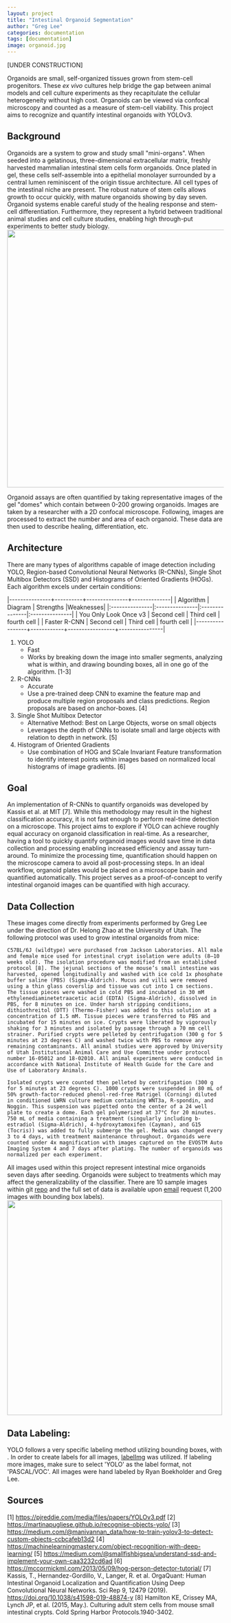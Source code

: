 ```yaml
---
layout: project
title: "Intestinal Organoid Segmentation"
author: "Greg Lee"
categories: documentation
tags: [documentation]
image: organoid.jpg
---
```

[UNDER CONSTRUCTION]







Organoids are small, self-organized tissues grown from stem-cell progenitors. These *ex vivo* cultures help bridge the gap between animal models and cell culture experiments as they recapitulate the cellular heterogeneity without high cost. Organoids can be viewed via confocal microscopy and counted as a measure of stem-cell viability. This project aims to recognize and quantify intestinal organoids with YOLOv3. 

## Background
Organoids are a system to grow and study small "mini-organs". When seeded into a gelatinous, three-dimensional extracellular matrix, freshly harvested mammalian intestinal stem cells form organoids. Once plated in gel, these cells self-assemble into a epithelial monolayer surrounded by a central lumen reminiscent of the origin tissue architecture. All cell types of the intestinal niche are present. The robust nature of stem cells allows growth to occur quickly, with mature organoids showing by day seven. Organoid systems enable careful study of the healing response and stem-cell differentiation. Furthermore, they represent a hybrid between traditional animal studies and cell culture studies, enabling high through-put experiments to better study biology.
<img src="{{ site.github.url }}/assets/img/organoid_imgs/organoids_growth.png" width="600">

Organoid assays are often quantified by taking representative images of the gel "domes" which contain between 0-200 growing organoids. Images are taken by a researcher with a 2D confocal microscope. Following, images are processed to extract the number and area of each organoid. These data are then used to describe healing, differentiation, etc.

## Architecture

There are many types of algorithms capable of image detection including YOLO, Region-based Convolutional Neural Networks (R-CNNs), Single Shot Multibox Detectors (SSD) and Histograms of Oriented Gradients (HOGs). Each algorithm excels under certain conditions:

|---------------+----------+---------------+--------------|
| Algorithm | Diagram | Strengths |Weaknesses|
|:---------------|:---------------|:---------------|:---------------|
| You Only Look Once v3 | Second cell | Third cell      | fourth cell    |
| Faster R-CNN | Second cell | Third cell      | fourth cell    |
|-----------------+------------+-----------------+----------------|

1. YOLO
    - Fast
    - Works by breaking down the image into smaller segments, analyzing what is within, and drawing bounding boxes, all in one go of the algorithm. [1-3]
2. R-CNNs
    - Accurate
    - Use a pre-trained deep CNN to examine the feature map and produce multiple region proposals and class predictions. Region proposals are based on anchor-boxes. [4]
3. Single Shot Multibox Detector
    - Alternative Method: Best on Large Objects, worse on small objects
    - Leverages the depth of CNNs to isolate small and large objects with relation to depth in network. [5]
4. Histogram of Oriented Gradients
    - Use combination of HOG and SCale Invariant Feature transformation to identify interest points within images based on normalized local histograms of image gradients. [6]

## Goal
An implementation of R-CNNs to quantify organoids was developed by Kassis et al. at MIT [7]. While this methodology may result in the highest classification accuracy, it is not fast enough to perform real-time detection on a microscope. This project aims to explore if YOLO can achieve roughly equal accuracy on organoid classification in real-time. As a researcher, having a tool to quickly quantify organoid images would save time in data collection and processing enabling increased efficiency and assay turn-around. To minimize the processing time, quantification should happen on the microscope camera to avoid all post-processing steps. In an ideal workflow, organoid plates would be placed on a microscope basin and quantified automatically. This project serves as a proof-of-concept to verify intestinal organoid images can be quantified with high accuracy.

## Data Collection
These images come directly from experiments performed by Greg Lee under the direction of Dr. Helong Zhao at the University of Utah. The following protocol was used to grow intestinal organoids from mice:

    C57BL/6J (wildtype) were purchased from Jackson Laboratories. All male and female mice used for intestinal crypt isolation were adults (8–10 weeks old). The isolation procedure was modified from an established protocol [8]. The jejunal sections of the mouse’s small intestine was harvested, opened longitudinally and washed with ice cold 1x phosphate buffer saline (PBS) (Sigma-Aldrich). Mucus and villi were removed using a thin glass coverslip and tissue was cut into 1 cm sections. The tissue pieces were washed in cold PBS and incubated in 30 mM ethylenediaminetetraacetic acid (EDTA) (Sigma-Aldrich), dissolved in PBS, for 8 minutes on ice. Under harsh stripping conditions, dithiothreitol (DTT) (Thermo-Fisher) was added to this solution at a concentration of 1.5 mM. Tissue pieces were transferred to PBS and incubated for 15 minutes on ice. Crypts were liberated by vigorously shaking for 3 minutes and isolated by passage through a 70 mm cell strainer. Purified crypts were pelleted by centrifugation (300 g for 5 minutes at 23 degrees C) and washed twice with PBS to remove any remaining contaminants. All animal studies were approved by University of Utah Institutional Animal Care and Use Committee under protocol number 16-05012 and 18-02010. All animal experiments were conducted in accordance with National Institute of Health Guide for the Care and Use of Laboratory Animals.

    Isolated crypts were counted then pelleted by centrifugation (300 g for 5 minutes at 23 degrees C). 1000 crypts were suspended in 80 mL of 50% growth-factor-reduced phenol-red-free Matrigel (Corning) diluted in conditioned LWRN culture medium containing WNT3a, R-spondin, and Noggin. This suspension was pipetted onto the center of a 24 well plate to create a dome. Each gel polymerized at 37°C for 20 minutes. 750 mL of media containing a treatment (singularly including b-estradiol (Sigma-Aldrich), 4-hydroxytamoxifen (Cayman), and G15 (Tocris)) was added to fully submerge the gel. Media was changed every 3 to 4 days, with treatment maintenance throughout. Organoids were counted under 4x magnification with images captured on the EVOSTM Auto Imaging System 4 and 7 days after plating. The number of organoids was normalized per each experiment.

All images used within this project represent intestinal mice organoids seven days after seeding. Organoids were subject to treatments which may affect the generalizability of the classifier. There are 10 sample images within git [repo](https://github.com/greglee1905/Organoid_Recognition/tree/master/sample_images) and the full set of data is available upon [email](greglee1905@icloud.com) request (1,200 images with bounding box labels). 
<img src="{{ site.github.url }}/assets/img/organoid_imgs/org_sample_img.jpg" width="500">

## Data Labeling: 
YOLO follows a very specific labeling method utilizing bounding boxes, with . In order to create labels for all images, [labelImg](https://github.com/tzutalin/labelImg) was utilized. If labeling more images, make sure to select 'YOLO' as the label format, not 'PASCAL/VOC'. All images were hand labeled by Ryan Boekholder and Greg Lee.

## Sources
[1] https://pjreddie.com/media/files/papers/YOLOv3.pdf
[2] https://martinapugliese.github.io/recognise-objects-yolo/
[3] https://medium.com/@manivannan_data/how-to-train-yolov3-to-detect-custom-objects-ccbcafeb13d2
[4] https://machinelearningmastery.com/object-recognition-with-deep-learning/
[5] https://medium.com/@smallfishbigsea/understand-ssd-and-implement-your-own-caa3232cd6ad
[6] https://mccormickml.com/2013/05/09/hog-person-detector-tutorial/
[7] Kassis, T., Hernandez-Gordillo, V., Langer, R. et al. OrgaQuant: Human Intestinal Organoid Localization and Quantification Using Deep Convolutional Neural Networks. Sci Rep 9, 12479 (2019). https://doi.org/10.1038/s41598-019-48874-y
[8] Hamilton KE, Crissey MA, Lynch JP, et al. (2015, May.). Culturing adult stem cells from mouse small intestinal crypts. Cold Spring Harbor Protocols.1940-3402. 